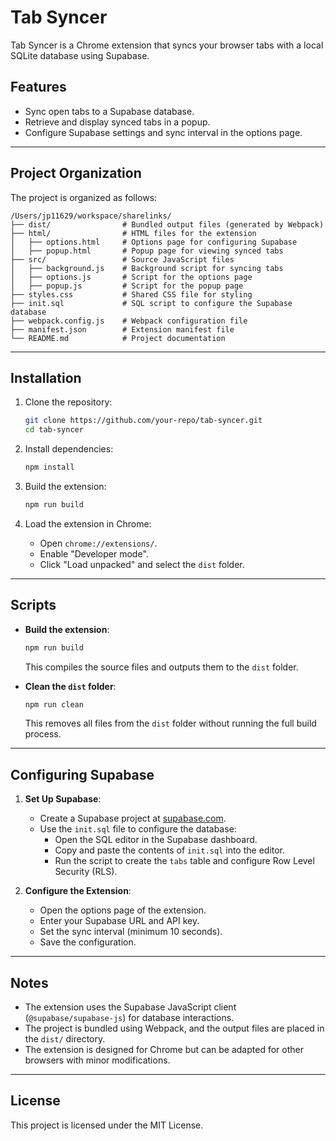 # Tab Syncer

Tab Syncer is a Chrome extension that syncs your browser tabs with a local SQLite database using Supabase.

## Features
- Sync open tabs to a Supabase database.
- Retrieve and display synced tabs in a popup.
- Configure Supabase settings and sync interval in the options page.

---

## Project Organization

The project is organized as follows:

```
/Users/jp11629/workspace/sharelinks/
├── dist/                # Bundled output files (generated by Webpack)
├── html/                # HTML files for the extension
│   ├── options.html     # Options page for configuring Supabase
│   ├── popup.html       # Popup page for viewing synced tabs
├── src/                 # Source JavaScript files
│   ├── background.js    # Background script for syncing tabs
│   ├── options.js       # Script for the options page
│   ├── popup.js         # Script for the popup page
├── styles.css           # Shared CSS file for styling
├── init.sql             # SQL script to configure the Supabase database
├── webpack.config.js    # Webpack configuration file
├── manifest.json        # Extension manifest file
└── README.md            # Project documentation
```

---

## Installation
1. Clone the repository:
   ```bash
   git clone https://github.com/your-repo/tab-syncer.git
   cd tab-syncer
   ```

2. Install dependencies:
   ```bash
   npm install
   ```

3. Build the extension:
   ```bash
   npm run build
   ```

4. Load the extension in Chrome:
   - Open `chrome://extensions/`.
   - Enable "Developer mode".
   - Click "Load unpacked" and select the `dist` folder.

---

## Scripts
- **Build the extension**:
  ```bash
  npm run build
  ```
  This compiles the source files and outputs them to the `dist` folder.

- **Clean the `dist` folder**:
  ```bash
  npm run clean
  ```
  This removes all files from the `dist` folder without running the full build process.

---

## Configuring Supabase

1. **Set Up Supabase**:
   - Create a Supabase project at [supabase.com](https://supabase.com).
   - Use the `init.sql` file to configure the database:
     - Open the SQL editor in the Supabase dashboard.
     - Copy and paste the contents of `init.sql` into the editor.
     - Run the script to create the `tabs` table and configure Row Level Security (RLS).

2. **Configure the Extension**:
   - Open the options page of the extension.
   - Enter your Supabase URL and API key.
   - Set the sync interval (minimum 10 seconds).
   - Save the configuration.

---

## Notes

- The extension uses the Supabase JavaScript client (`@supabase/supabase-js`) for database interactions.
- The project is bundled using Webpack, and the output files are placed in the `dist/` directory.
- The extension is designed for Chrome but can be adapted for other browsers with minor modifications.

---

## License
This project is licensed under the MIT License.
